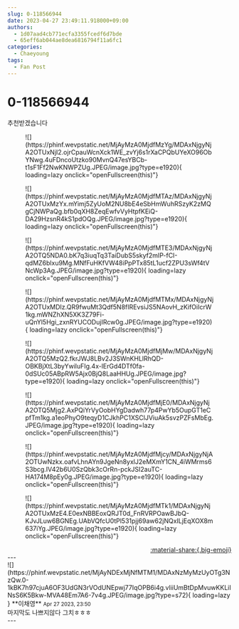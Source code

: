 ```yaml
---
slug: 0-118566944
date: 2023-04-27 23:49:11.918000+09:00
authors:
  - 1d07aad4cb771ecfa3355fcedf6d7bde
  - 65eff6ab044ae8dea6816794f11a6fc1
categories:
  - Chaeyoung
tags:
  - Fan Post
---
```


# 0-118566944

<div class="post-container" markdown="1">
<div class="content-container md-sidebar__scrollwrap" markdown="1">

추천받겠습니다
<figure markdown="1">
![](https://phinf.wevpstatic.net/MjAyMzA0MjdfMzYg/MDAxNjgyNjA2OTUxNjI2.ojrCpauWcnXck1WE_zvYj6s1rXaCPQbUYeXO96ObYNwg.4uFDncoUtzko90MvnQ47esYBCb-t1sF1Ff2NwKNWPZUg.JPEG/image.jpg?type=e1920){ loading=lazy onclick="openFullscreen(this)"}
</figure>

<figure markdown="1">
![](https://phinf.wevpstatic.net/MjAyMzA0MjdfMTAz/MDAxNjgyNjA2OTUxMzYx.mYimj5ZyUoM2NU8bE4eSbHmWuhRSzyK2zMQgCjNWPaQg.bfb0qXH8ZeqEwfvVyHtpfKEiQ-DA29HzsnR4kS1pdOQg.JPEG/image.jpg?type=e1920){ loading=lazy onclick="openFullscreen(this)"}
</figure>

<figure markdown="1">
![](https://phinf.wevpstatic.net/MjAyMzA0MjdfMTE3/MDAxNjgyNjA2OTQ5NDA0.bK7q3iuqTq3TaiDubS5skyf2mIP-fCI-qdMZ6blxu9Mg.MNfFuHKfVW48iPpPTx85tL1ucf2ZPU3sWf4tVNcWp3Ag.JPEG/image.jpg?type=e1920){ loading=lazy onclick="openFullscreen(this)"}
</figure>

<figure markdown="1">
![](https://phinf.wevpstatic.net/MjAyMzA0MjdfMTMx/MDAxNjgyNjA2OTUxMDIz.QR9fwuMt3Qdf5N8fIREvsiJS5NAovH_zKifOiIcrW1kg.mWNZhXN5XK3Z79Fi-uQnYl5Hgi_zxnRYUCODujIRcw0g.JPEG/image.jpg?type=e1920){ loading=lazy onclick="openFullscreen(this)"}
</figure>

<figure markdown="1">
![](https://phinf.wevpstatic.net/MjAyMzA0MjdfMjMw/MDAxNjgyNjA2OTQ5MzQ2.fkrJWJ8LBv2J3SWnKHLlRhQD-OBKBjXtL3byYwiluFIg.4x-lErGd4DTf0fa-0dSUc05ABpRW5Ajx0BjQ8LaaHHUg.JPEG/image.jpg?type=e1920){ loading=lazy onclick="openFullscreen(this)"}
</figure>

<figure markdown="1">
![](https://phinf.wevpstatic.net/MjAyMzA0MjdfMjE0/MDAxNjgyNjA2OTQ5Mjg2.AxPQiYrVyOobHYgDadwh77p4PwYb5OupGT1eCpfTm1kg.a1eoPhyO9teqyD1CJkhPC1XSClJViuAk5svzPZFsMbEg.JPEG/image.jpg?type=e1920){ loading=lazy onclick="openFullscreen(this)"}
</figure>

<figure markdown="1">
![](https://phinf.wevpstatic.net/MjAyMzA0MjdfMjcy/MDAxNjgyNjA2OTUwNzkx.oafvLhnAYn9JgeNn8yxlJ2eMXmY1CN_4iWMrms6S3bcg.IV42b6U0SzQbk3cOrRn-pckJSI2auTC-HA174M8pEy0g.JPEG/image.jpg?type=e1920){ loading=lazy onclick="openFullscreen(this)"}
</figure>

<figure markdown="1">
![](https://phinf.wevpstatic.net/MjAyMzA0MjdfMTk1/MDAxNjgyNjA2OTUxMzE4.E0exNBBEoxQRJT0d_FnRVRPOawBJbQ-KJvJLuw6BGNEg.UAbVQfcU0tPl531pjj69aw62jNQxILjEqXOX8m637iYg.JPEG/image.jpg?type=e1920){ loading=lazy onclick="openFullscreen(this)"}
</figure>


</div>
</div>

<div style="text-align: right;" markdown="1">
<a href="https://weverse.io/fromis9/fanpost/0-118566944" style="text-align: right;">:material-share:{.big-emoji}</a>
</div>
---

<div class="comments-container md-sidebar__scrollwrap" markdown="1">
<div class="comment" markdown="1">
<div class='id-container' markdown="1">
![](https://phinf.wevpstatic.net/MjAyNDExMjNfMTM1/MDAxNzMyMzUyOTg3NzQw.0-1kBK7h97cjuA6OF3UdGN3rVOdUNEpwj77IqOPB6i4g.vliiUmBtDpMvuwKKLiINsS6K5Bkw-MVA48Em7A6-7v4g.JPEG/image.jpg?type=s72){ loading=lazy }
**<span class="artist">이채영</span>** <small>Apr 27 2023, 23:50</small><br>
</div>
<div class='comment-body' markdown="1">
마지막도 나쁘지않다 그치ㅎㅎㅎ
</div>
</div>
</div>
---
